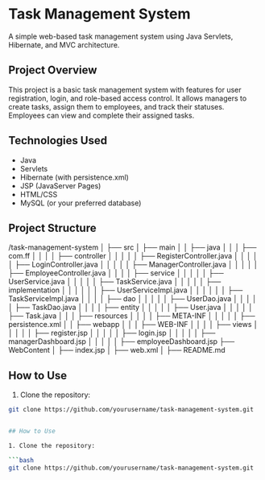 # Task Management System

A simple web-based task management system using Java Servlets, Hibernate, and MVC architecture.

## Project Overview

This project is a basic task management system with features for user registration, login, and role-based access control. It allows managers to create tasks, assign them to employees, and track their statuses. Employees can view and complete their assigned tasks.

## Technologies Used

- Java
- Servlets
- Hibernate (with persistence.xml)
- JSP (JavaServer Pages)
- HTML/CSS
- MySQL (or your preferred database)

## Project Structure

/task-management-system
│
├── src
│ ├── main
│ │ ├── java
│ │ │ ├── com.ff
│ │ │ │ ├── controller
│ │ │ │ │ ├── RegisterController.java
│ │ │ │ │ ├── LoginController.java
│ │ │ │ │ ├── ManagerController.java
│ │ │ │ │ ├── EmployeeController.java
│ │ │ │ ├── service
│ │ │ │ │ ├── UserService.java
│ │ │ │ │ ├── TaskService.java
│ │ │ │ │ ├── implementation
│ │ │ │ │ │ ├── UserServiceImpl.java
│ │ │ │ │ │ ├── TaskServiceImpl.java
│ │ │ │ ├── dao
│ │ │ │ │ ├── UserDao.java
│ │ │ │ │ ├── TaskDao.java
│ │ │ │ ├── entity
│ │ │ │ │ ├── User.java
│ │ │ │ │ ├── Task.java
│ │ │ ├── resources
│ │ │ │ ├── META-INF
│ │ │ │ │ ├── persistence.xml
│ │ ├── webapp
│ │ │ ├── WEB-INF
│ │ │ │ ├── views
│ │ │ │ │ ├── register.jsp
│ │ │ │ │ ├── login.jsp
│ │ │ │ │ ├── managerDashboard.jsp
│ │ │ │ │ ├── employeeDashboard.jsp
├── WebContent
│ ├── index.jsp
│ ├── web.xml
│ ├── README.md


## How to Use

1. Clone the repository:

```bash
git clone https://github.com/yourusername/task-management-system.git


## How to Use

1. Clone the repository:

```bash
git clone https://github.com/yourusername/task-management-system.git
